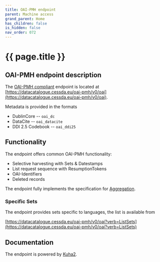 ```yaml
---
title: OAI-PMH endpoint
parent: Machine access
grand_parent: Home
has_children: false
is_hidden: false
nav_order: 072
---
```


# {{ page.title }}


## OAI-PMH endpoint description

The [OAI-PMH compliant](https://www.openarchives.org/pmh/) endpoint is located at
[https://datacatalogue.cessda.eu/oai-pmh/v0/oai](https://datacatalogue.cessda.eu/oai-pmh/v0/oai).

Metadata is provided in the formats
- DublinCore -- `oai_dc`
- DataCite -- `oai_datacite`
- DDI 2.5 Codebook -- `oai_ddi25`

## Functionality

The endpoint offers common OAI-PMH functionality:

- Selective harvesting with Sets & Datestamps
- List request sequence with ResumptionTokens
- OAI-Identifiers
- Deleted records

The endpoint fully implements the specification for [Aggregation](https://www.openarchives.org/OAI/2.0/guidelines-aggregator.htm).

### Specific Sets

The endpoint provides sets specific to languages, the list is available from

  [https://datacatalogue.cessda.eu/oai-pmh/v0/oai?verb=ListSets](https://datacatalogue.cessda.eu/oai-pmh/v0/oai?verb=ListSets)

## Documentation

The endpoint is powered by [Kuha2](https://kuha2.readthedocs.io/en/latest/oai_pmh_repo_handler.html).

